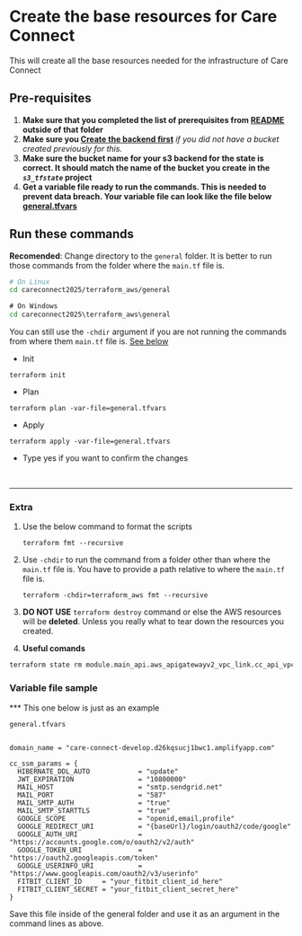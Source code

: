 # Create the base resources for Care Connect
This will create all the base resources needed for the infrastructure of Care Connect

## Pre-requisites
1. **Make sure that you completed the list of prerequisites from [README](../README.md#pre-requisites) outside of that folder**
1. **Make sure you [Create the backend first](../s3_tfstate/README.md)** _if you did not have a bucket created previously for this._
1. **Make sure the bucket name for your s3 backend for the state is correct. It should match the name of the bucket you create in the _`s3_tfstate`_ project**
1. **Get a variable file ready to run the commands. This is needed to prevent data breach. Your variable file can look like the file below [general.tfvars](#variable-file-sample)**



## Run these commands
**Recomended**: Change directory to the `general` folder. It is better to run those commands from the folder where the `main.tf` file is.<br/>

```bash
# On Linux
cd careconnect2025/terraform_aws/general
```

```cmd
# On Windows
cd careconnect2025\terraform_aws\general
```

You can still use the `-chdir` argument if you are not running the commands from where them `main.tf` file is. [See below](#extra)

- Init
```
terraform init
```

- Plan
```
terraform plan -var-file=general.tfvars
```

- Apply
```
terraform apply -var-file=general.tfvars
```

* Type yes if you want to confirm the changes


<br>

---

### Extra
1. Use the below command to format the scripts
    ```
    terraform fmt --recursive
    ```
2. Use `-chdir` to run the command from a folder other than where the `main.tf` file is. You have to provide a path relative to where the `main.tf` file is.
    ```
    terraform -chdir=terraform_aws fmt --recursive
    ```
3. **DO NOT USE** `terraform destroy` command or else the AWS resources will be **deleted**. Unless you really what to tear down the resources you created.

4. **Useful comands**
  ```sh
  terraform state rm module.main_api.aws_apigatewayv2_vpc_link.cc_api_vpc_link # To remove a resource from a state. It would still exists in AWS. Be mindfull of cost.
  ```



### Variable file sample
*** This one below is just as an example

`general.tfvars`
``` 

domain_name = "care-connect-develop.d26kqsucj1bwc1.amplifyapp.com"

cc_ssm_params = {
  HIBERNATE_DDL_AUTO            = "update"
  JWT_EXPIRATION                = "10800000"
  MAIL_HOST                     = "smtp.sendgrid.net"
  MAIL_PORT                     = "587"
  MAIL_SMTP_AUTH                = "true"
  MAIL_SMTP_STARTTLS            = "true"
  GOOGLE_SCOPE                  = "openid,email,profile"
  GOOGLE_REDIRECT_URI           = "{baseUrl}/login/oauth2/code/google"
  GOOGLE_AUTH_URI               = "https://accounts.google.com/o/oauth2/v2/auth"
  GOOGLE_TOKEN_URI              = "https://oauth2.googleapis.com/token"
  GOOGLE_USERINFO_URI           = "https://www.googleapis.com/oauth2/v3/userinfo"
  FITBIT_CLIENT_ID     = "your_fitbit_client_id_here"
  FITBIT_CLIENT_SECRET = "your_fitbit_client_secret_here"
}

```
Save this file inside of the general folder and use it as an argument in the command lines as above.
